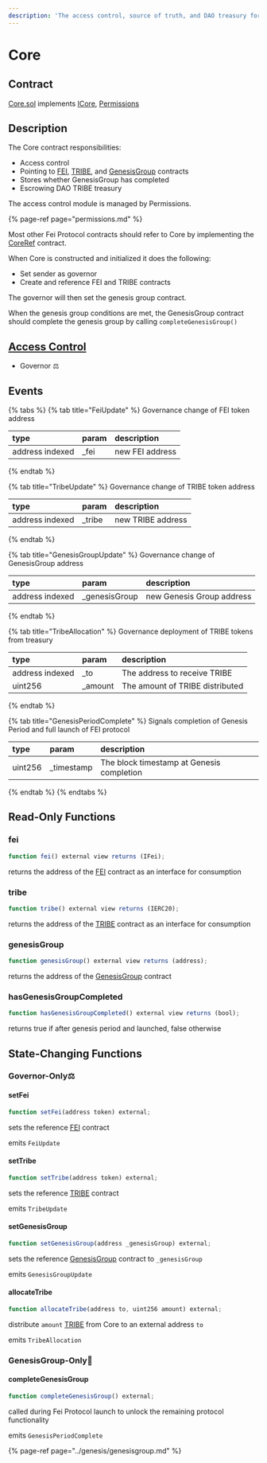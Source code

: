 ```yaml
---
description: 'The access control, source of truth, and DAO treasury for Fei Protocol'
---
```


# Core

## Contract

[Core.sol](https://github.com/fei-protocol/fei-protocol-core/blob/master/contracts/core/Core.sol) implements [ICore](https://github.com/fei-protocol/fei-protocol-core/blob/master/contracts/core/ICore.sol), [Permissions](https://github.com/fei-protocol/fei-protocol-core/blob/master/contracts/core/Permissions.sol)

## Description

The Core contract responsibilities:

* Access control
* Pointing to [FEI](../fei-stablecoin/), [TRIBE](../../governance/tribe.md), and [GenesisGroup](../genesis/genesisgroup.md) contracts
* Stores whether GenesisGroup has completed
* Escrowing DAO TRIBE treasury

The access control module is managed by Permissions.

{% page-ref page="permissions.md" %}

Most other Fei Protocol contracts should refer to Core by implementing the [CoreRef](../references/coreref.md) contract.

When Core is constructed and initialized it does the following:

* Set sender as governor
* Create and reference FEI and TRIBE contracts

The governor will then set the genesis group contract.

When the genesis group conditions are met, the GenesisGroup contract should complete the genesis group by calling `completeGenesisGroup()`

## [Access Control](./) 

* Governor ⚖️

## Events

{% tabs %}
{% tab title="FeiUpdate" %}
Governance change of FEI token address

| type | param | description |
| :--- | :--- | :--- |
| address indexed |  \_fei | new FEI address |
{% endtab %}

{% tab title="TribeUpdate" %}
Governance change of TRIBE token address

| type | param | description |
| :--- | :--- | :--- |
| address indexed |  \_tribe | new TRIBE address |
{% endtab %}

{% tab title="GenesisGroupUpdate" %}
Governance change of GenesisGroup address

| type | param | description |
| :--- | :--- | :--- |
| address indexed |  \_genesisGroup | new Genesis Group address |
{% endtab %}

{% tab title="TribeAllocation" %}
Governance deployment of TRIBE tokens from treasury

| type | param | description |
| :--- | :--- | :--- |
| address indexed |  \_to | The address to receive TRIBE |
| uint256 | \_amount | The amount of TRIBE distributed |
{% endtab %}

{% tab title="GenesisPeriodComplete" %}
Signals completion of Genesis Period and full launch of FEI protocol

| type | param | description |
| :--- | :--- | :--- |
| uint256 |  \_timestamp | The block timestamp at Genesis completion |
{% endtab %}
{% endtabs %}

## Read-Only Functions

### fei

```javascript
function fei() external view returns (IFei);
```

returns the address of the [FEI](../fei-stablecoin/fei-fei-usd.md) contract as an interface for consumption

### tribe

```javascript
function tribe() external view returns (IERC20);
```

returns the address of the [TRIBE](../../governance/tribe.md) contract as an interface for consumption

### genesisGroup

```javascript
function genesisGroup() external view returns (address);
```

returns the address of the [GenesisGroup](../genesis/genesisgroup.md) contract

### hasGenesisGroupCompleted

```javascript
function hasGenesisGroupCompleted() external view returns (bool);
```

returns true if after genesis period and launched, false otherwise

## State-Changing Functions <a id="state-changing-functions"></a>

### Governor-Only⚖️ 

#### setFei

```javascript
function setFei(address token) external;
```

sets the reference [FEI](../fei-stablecoin/fei-fei-usd.md) contract

emits `FeiUpdate`

#### setTribe

```javascript
function setTribe(address token) external;
```

sets the reference [TRIBE](../../governance/tribe.md) contract

emits `TribeUpdate`

#### setGenesisGroup

```javascript
function setGenesisGroup(address _genesisGroup) external;
```

sets the reference [GenesisGroup](../genesis/genesisgroup.md) contract to `_genesisGroup`

emits `GenesisGroupUpdate`

#### allocateTribe

```javascript
function allocateTribe(address to, uint256 amount) external;
```

distribute `amount` [TRIBE](../../governance/tribe.md) from Core to an external address `to`

emits `TribeAllocation`

### GenesisGroup-Only🚀

#### completeGenesisGroup

```javascript
function completeGenesisGroup() external;
```

called during Fei Protocol launch to unlock the remaining protocol functionality

emits `GenesisPeriodComplete`

{% page-ref page="../genesis/genesisgroup.md" %}

